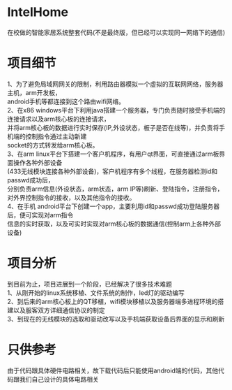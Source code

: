 IntelHome
=========

在校做的智能家居系统整套代码(不是最终版，但已经可以实现同一网络下的通信)

项目细节
=========

1、为了避免局域网网关的限制，利用路由器模拟一个虚拟的互联网网络，服务器主机，arm开发板，<br>
   android手机等都连接到这个路由wifi网络。<br>
2、在x86 windows平台下利用java搭建一个服务器，专门负责随时接受手机端的连接请求以及arm核心板的连接请求，<br>
   并将arm核心板的数据进行实时保存(IP,外设状态，板子是否在线等)，并负责将手机端的控制指令通过主动新建<br>
   socket的方式转发给arm核心板。<br>
3、在arm linux平台下搭建一个客户机程序，有用户qt界面，可直接通过arm板界面操作各种外部设备<br>
   (433无线模块连接各种外部设备)，客户机程序有多个线程，在服务器检测id和passwd成功后，<br>
   分别负责arm信息(外设状态，arm状态，arm IP等)刷新、登陆指令，注册指令，对外界控制指令的接收，以及其他指令的接收。<br>
4、在手机 android平台下创建一个app，主要利用id和passwd成功登陆服务器后，便可实现对arm指令<br>
   信息的实时获取，以及可实时实现对arm核心板的数据通信(控制arm上各种外部设备)<br>

项目分析
=========

   到目前为止，项目进展到一个阶段，已经解决了很多技术难题<br>
1、从刚开始的linux系统移植、文件系统的制作，led灯的驱动编写<br>
2、到后来的arm核心板上的QT移植，wifi模块移植以及服务器端多进程环境的搭建以及服客双方详细通信协议的制定<br>
3、到现在的无线模块的选取和驱动改写以及手机端获取设备后界面的显示和刷新<br>

只供参考
=========
由于代码跟具体硬件电路相关，故下载代码后只能使用android端的代码，其他代码跟我们自己设计的具体电路相关<br>

